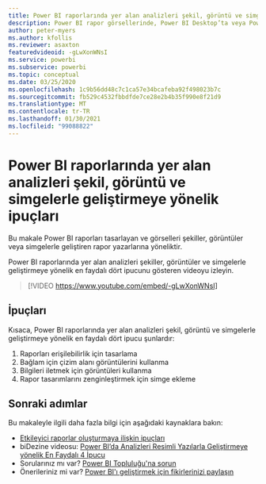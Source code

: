 ```yaml
---
title: Power BI raporlarında yer alan analizleri şekil, görüntü ve simgelerle geliştirmeye yönelik ipuçları
description: Power BI rapor görsellerinde, Power BI Desktop’ta veya Power BI hizmetinde yer alan analizleri şekil görüntü ve simgelerle geliştirmeye yönelik dört ipucu.
author: peter-myers
ms.author: kfollis
ms.reviewer: asaxton
featuredvideoid: -gLwXonWNsI
ms.service: powerbi
ms.subservice: powerbi
ms.topic: conceptual
ms.date: 03/25/2020
ms.openlocfilehash: 1c9b56dd48c7c1ca57e34bcafeba92f498023b7c
ms.sourcegitcommit: fb529c4532fbbdfde7ce28e2b4b35f990e8f21d9
ms.translationtype: MT
ms.contentlocale: tr-TR
ms.lasthandoff: 01/30/2021
ms.locfileid: "99088822"
---
```

# <a name="tips-to-improve-analysis-with-shapes-images-and-icons-in-power-bi-reports"></a>Power BI raporlarında yer alan analizleri şekil, görüntü ve simgelerle geliştirmeye yönelik ipuçları

Bu makale Power BI raporları tasarlayan ve görselleri şekiller, görüntüler veya simgelerle geliştiren rapor yazarlarına yöneliktir.

Power BI raporlarında yer alan analizleri şekiller, görüntüler ve simgelerle geliştirmeye yönelik en faydalı dört ipucunu gösteren videoyu izleyin.

> [!VIDEO https://www.youtube.com/embed/-gLwXonWNsI]

## <a name="tips"></a>İpuçları

Kısaca, Power BI raporlarında yer alan analizleri şekil, görüntü ve simgelerle geliştirmeye yönelik en faydalı dört ipucu şunlardır:

1. Raporları erişilebilirlik için tasarlama
1. Bağlam için çizim alanı görüntülerini kullanma
1. Bilgileri iletmek için görüntüleri kullanma
1. Rapor tasarımlarını zenginleştirmek için simge ekleme

## <a name="next-steps"></a>Sonraki adımlar

Bu makaleyle ilgili daha fazla bilgi için aşağıdaki kaynaklara bakın:

- [Etkileyici raporlar oluşturmaya ilişkin ipuçları](../create-reports/desktop-tips-and-tricks-for-creating-reports.md)
- biDezine videosu: [Power BI’da Analizleri Resimli Yazılarla Geliştirmeye yönelik En Faydalı 4 İpucu](https://www.youtube.com/watch?v=-gLwXonWNsI)
- Sorularınız mı var? [Power BI Topluluğu'na sorun](https://community.powerbi.com/)
- Önerileriniz mi var? [Power BI'ı geliştirmek için fikirlerinizi paylaşın](https://ideas.powerbi.com/)

